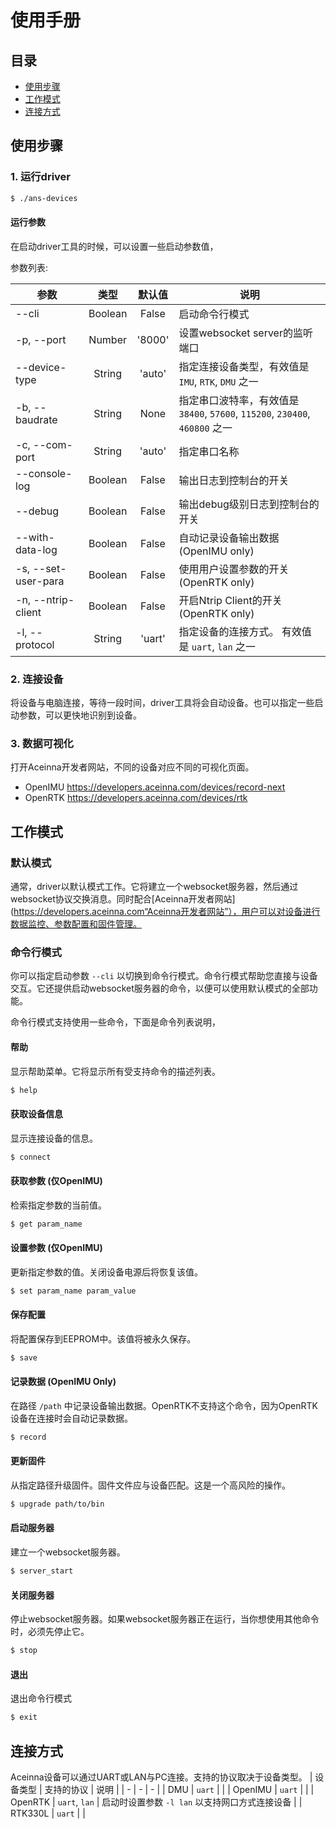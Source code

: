 # 使用手册

## 目录
- [使用步骤](#使用步骤)
- [工作模式](#工作模式)
- [连接方式](#连接方式)

## 使用步骤

### 1. 运行driver
```bash
$ ./ans-devices
```

#### 运行参数
在启动driver工具的时候，可以设置一些启动参数值，

参数列表:

| 参数 | 类型 | 默认值 | 说明 |
| - | :-: | :-: | - |
| --cli | Boolean | False | 启动命令行模式 |
| -p, --port | Number | '8000' | 设置websocket server的监听端口 |
| --device-type | String | 'auto' | 指定连接设备类型，有效值是 `IMU`, `RTK`, `DMU` 之一 |
| -b, --baudrate | String | None | 指定串口波特率，有效值是 `38400`, `57600`, `115200`, `230400`, `460800` 之一 |
| -c, --com-port | String | 'auto' | 指定串口名称 |
| --console-log | Boolean | False | 输出日志到控制台的开关 |
| --debug | Boolean | False | 输出debug级别日志到控制台的开关 |
| --with-data-log | Boolean | False | 自动记录设备输出数据 (OpenIMU only) |
| -s, --set-user-para | Boolean | False | 使用用户设置参数的开关 (OpenRTK only) |
| -n, --ntrip-client | Boolean | False | 开启Ntrip Client的开关 (OpenRTK only) |
| -l, --protocol | String | 'uart' | 指定设备的连接方式。 有效值是 `uart`, `lan` 之一 |

### 2. 连接设备
将设备与电脑连接，等待一段时间，driver工具将会自动设备。也可以指定一些启动参数，可以更快地识别到设备。

### 3. 数据可视化
打开Aceinna开发者网站，不同的设备对应不同的可视化页面。
- OpenIMU https://developers.aceinna.com/devices/record-next
- OpenRTK https://developers.aceinna.com/devices/rtk

## 工作模式
### 默认模式
通常，driver以默认模式工作。它将建立一个websocket服务器，然后通过websocket协议交换消息。同时配合[Aceinna开发者网站](https://developers.aceinna.com“Aceinna开发者网站”），用户可以对设备进行数据监控、参数配置和固件管理。

### 命令行模式
你可以指定启动参数 `--cli` 以切换到命令行模式。命令行模式帮助您直接与设备交互。它还提供启动websocket服务器的命令，以便可以使用默认模式的全部功能。

命令行模式支持使用一些命令，下面是命令列表说明，

#### 帮助
显示帮助菜单。它将显示所有受支持命令的描述列表。
```bash
$ help
```

#### 获取设备信息
显示连接设备的信息。
```bash
$ connect
```

#### 获取参数 (仅OpenIMU)
检索指定参数的当前值。
```bash
$ get param_name
```

#### 设置参数 (仅OpenIMU)
更新指定参数的值。关闭设备电源后将恢复该值。
```bash
$ set param_name param_value
```

#### 保存配置
将配置保存到EEPROM中。该值将被永久保存。
```bash
$ save
```

#### 记录数据 (OpenIMU Only)
在路径 `/path` 中记录设备输出数据。OpenRTK不支持这个命令，因为OpenRTK设备在连接时会自动记录数据。
```bash
$ record
```

#### 更新固件
从指定路径升级固件。固件文件应与设备匹配。这是一个高风险的操作。
```bash
$ upgrade path/to/bin
```

#### 启动服务器
建立一个websocket服务器。
```bash
$ server_start
```

#### 关闭服务器
停止websocket服务器。如果websocket服务器正在运行，当你想使用其他命令时，必须先停止它。
```bash
$ stop
```

#### 退出
退出命令行模式
```bash
$ exit
```

## 连接方式
Aceinna设备可以通过UART或LAN与PC连接。支持的协议取决于设备类型。
| 设备类型 | 支持的协议 | 说明 |
| - | - | - |
| DMU | `uart` | |
| OpenIMU | `uart` | |
| OpenRTK | `uart`, `lan` | 启动时设置参数 `-l lan` 以支持网口方式连接设备 |
| RTK330L | `uart` |  |
